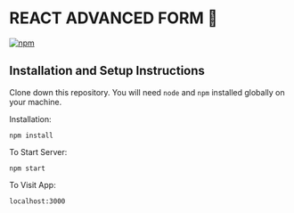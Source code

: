 # REACT ADVANCED FORM 📝
[![npm](https://img.shields.io/npm/v/immer.svg)](https://www.npmjs.com/package/immer)

## Installation and Setup Instructions

Clone down this repository. You will need `node` and `npm` installed globally on your machine.  

Installation:

`npm install`  

To Start Server:

`npm start`  

To Visit App:

`localhost:3000` 